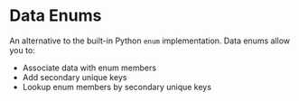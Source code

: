 # Data Enums

An alternative to the built-in Python `enum` implementation. Data enums allow you to:

- Associate data with enum members
- Add secondary unique keys
- Lookup enum members by secondary unique keys
